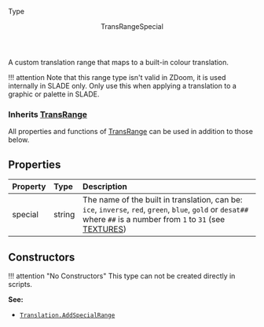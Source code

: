<subhead>Type</subhead>
<header>TransRangeSpecial</header>

A custom translation range that maps to a built-in colour translation.

!!! attention
    Note that this range type isn't valid in ZDoom, it is used internally in SLADE only. Only use this when applying a translation to a graphic or palette in SLADE.

### Inherits <type>[TransRange](TransRange.md)</type>  
All properties and functions of <type>[TransRange](TransRange.md)</type> can be used in addition to those below.

## Properties

| Property | Type | Description |
|:---------|:-----|:------------|
<prop class="rw">special</prop> | <type>string</type> | The name of the built in translation, can be: `ice`, `inverse`, `red`, `green`, `blue`, `gold` or `desat##` where `##` is a number from `1` to `31` (see [TEXTURES](https://zdoom.org/wiki/TEXTURES))

## Constructors

!!! attention "No Constructors"
    This type can not be created directly in scripts.

**See:**

* <code>[Translation.AddSpecialRange](Translation.md#addspecialrange)</code>
